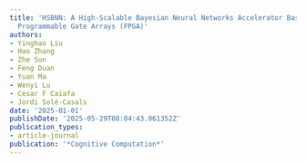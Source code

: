 ```yaml
---
title: 'HSBNN: A High-Scalable Bayesian Neural Networks Accelerator Based on Field
  Programmable Gate Arrays (FPGA)'
authors:
- Yinghao Liu
- Hao Zhang
- Zhe Sun
- Feng Duan
- Yuan Ma
- Wenyi Lu
- Cesar F Caiafa
- Jordi Solé-Casals
date: '2025-01-01'
publishDate: '2025-05-29T08:04:43.061352Z'
publication_types:
- article-journal
publication: '*Cognitive Computation*'
---
```

